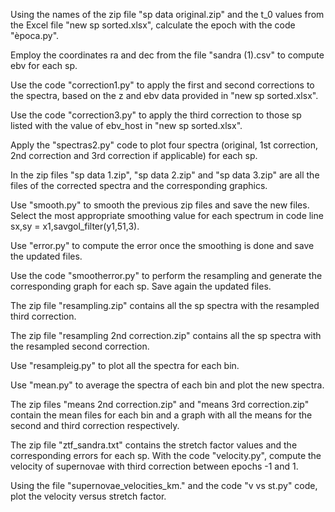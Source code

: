Using the names of the zip file "sp data original.zip" and the t_0 values from the Excel file "new sp sorted.xlsx", calculate the epoch with the code "època.py".

Employ the coordinates ra and dec from the file "sandra (1).csv" to compute ebv for each sp.

Use the code "correction1.py" to apply the first and second corrections to the spectra, based on the z and ebv data provided in "new sp sorted.xlsx".

Use the code "correction3.py" to apply the third correction to those sp listed with the value of ebv_host in "new sp sorted.xlsx".

Apply the "spectras2.py" code to plot four spectra (original, 1st correction, 2nd correction and 3rd correction if applicable) for each sp.

In the zip files "sp data 1.zip", "sp data 2.zip" and "sp data 3.zip" are all the files of the corrected spectra and the corresponding graphics.

Use "smooth.py" to smooth the previous zip files and save the new files. Select the most appropriate smoothing value for each spectrum in code line sx,sy = x1,savgol_filter(y1,51,3).

Use "error.py" to compute the error once the smoothing is done and save the updated files.

Use the code "smootherror.py" to perform the resampling and generate the corresponding graph for each sp. Save again the updated files.

The zip file "resampling.zip" contains all the sp spectra with the resampled third correction.

The zip file "resampling 2nd correction.zip" contains all the sp spectra with the resampled second correction.

Use "resampleig.py" to plot all the spectra for each bin.

Use "mean.py" to average the spectra of each bin and plot the new spectra.

The zip files "means 2nd correction.zip" and "means 3rd correction.zip" contain the mean files for each bin and a graph with all the means for the second and third correction respectively.

The zip file "ztf_sandra.txt" contains ​​the stretch factor values and the corresponding errors for each sp. With the code "velocity.py", compute the velocity of supernovae with third correction between epochs -1 and 1. 

Using the file "supernovae_velocities_km." and the code "v vs st.py" code, plot the velocity versus stretch factor.
